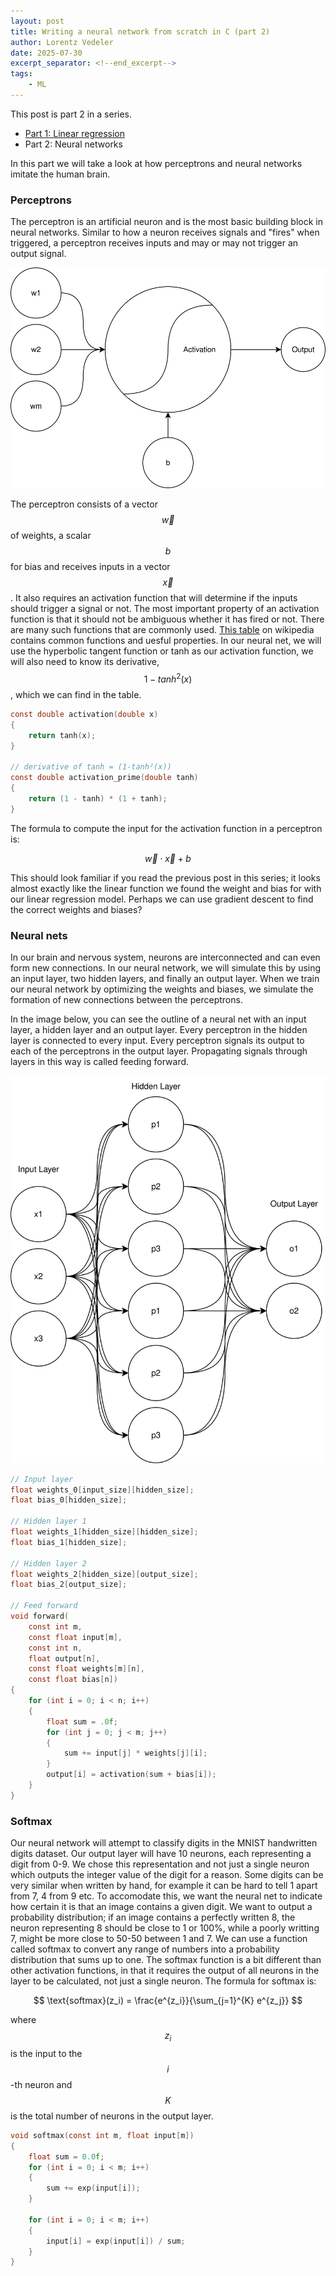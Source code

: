 ```yaml
---
layout: post
title: Writing a neural network from scratch in C (part 2)
author: Lorentz Vedeler
date: 2025-07-30
excerpt_separator: <!--end_excerpt-->
tags:   
    - ML
---
```


This post is part 2 in a series.

- [Part 1: Linear regression](/2025/07/28/neural-net-linear/)
- Part 2: Neural networks

In this part we will take a look at how perceptrons and neural networks imitate the human brain.
<!--end_excerpt-->

### Perceptrons

The perceptron is an artificial neuron and is the most basic building block in neural networks. Similar to how a neuron receives signals and "fires" when triggered, a perceptron receives inputs and may or may not trigger an output signal.

![A diagram of a perceptron](/assets/imgs/perceptron.svg)

The perceptron consists of a vector $$\vec{w}$$ of weights, a scalar $$b$$ for bias and receives inputs in a vector $$\vec{x}$$. It also requires an activation function that will determine if the inputs should trigger a signal or not.
The most important property of an activation function is that it should not be ambiguous whether it has fired or not. There are many such functions that are commonly used. [This table](https://en.wikipedia.org/wiki/Activation_function#Table_of_activation_functions) on wikipedia contains common functions and uesful properties. In our neural net, we will use the hyperbolic tangent function or tanh as our activation function, we will also need to know its derivative, $$1-tanh^2(x)$$, which we can find in the table.

```c
const double activation(double x)
{
    return tanh(x);
}

// derivative of tanh = (1-tanh²(x))
const double activation_prime(double tanh)
{
    return (1 - tanh) * (1 + tanh);
}
```

The formula to compute the input for the activation function in a perceptron is:

$$
\vec{w}\cdot\vec{x} + b
$$

This should look familiar if you read the previous post in this series; it looks almost exactly like the linear function we found the weight and bias for with our linear regression model. Perhaps we can use gradient descent to find the correct weights and biases?

### Neural nets

In our brain and nervous system, neurons are interconnected and can even form new connections. In our neural network, we will simulate this by using an input layer, two hidden layers, and finally an output layer. When we train our neural network by optimizing the weights and biases, we simulate the formation of new connections between the perceptrons.

In the image below, you can see the outline of a neural net with an input layer, a hidden layer and an output layer. Every perceptron in the hidden layer is connected to every input. Every perceptron signals its output to each of the perceptrons in the output layer. Propagating signals through layers in this way is called feeding forward.

![A diagram depicting the basic structure of a neural net](/assets/imgs/neuralnet.svg)

```c
// Input layer
float weights_0[input_size][hidden_size];
float bias_0[hidden_size];

// Hidden layer 1
float weights_1[hidden_size][hidden_size];
float bias_1[hidden_size];

// Hidden layer 2
float weights_2[hidden_size][output_size];
float bias_2[output_size];

// Feed forward
void forward(
    const int m,
    const float input[m],
    const int n,
    float output[n],
    const float weights[m][n],
    const float bias[n])
{
    for (int i = 0; i < n; i++)
    {
        float sum = .0f;
        for (int j = 0; j < m; j++)
        {
            sum += input[j] * weights[j][i];
        }
        output[i] = activation(sum + bias[i]);
    }
}
```

### Softmax

Our neural network will attempt to classify digits in the MNIST handwritten digits dataset. Our output layer will have 10 neurons, each representing a digit from 0-9.
We chose this representation and not just a single neuron which outputs the integer value of the digit for a reason. Some digits can be very similar when written by hand, for example it can be hard to tell 1 apart from 7, 4 from 9 etc. To accomodate this, we want the neural net to indicate how certain it is that an image contains a given digit. We want to output a probability distribution; if an image contains a perfectly written 8, the neuron representing 8 should be close to 1 or 100%, while a poorly writting 7, might be more close to 50-50 between 1 and 7. We can use a function called softmax to convert any range of numbers into a probability distribution that sums up to one. The softmax function is a bit different than other activation functions, in that it requires the output of all neurons in the layer to be calculated, not just a single neuron. The formula for softmax is:

$$
\text{softmax}(z_i) = \frac{e^{z_i}}{\sum_{j=1}^{K} e^{z_j}}
$$

where $$z_i$$ is the input to the $$i$$-th neuron and $$K$$ is the total number of neurons in the output layer.

```c
void softmax(const int m, float input[m])
{
    float sum = 0.0f;
    for (int i = 0; i < m; i++)
    {
        sum += exp(input[i]);
    }

    for (int i = 0; i < m; i++)
    {
        input[i] = exp(input[i]) / sum;
    }
}
```
